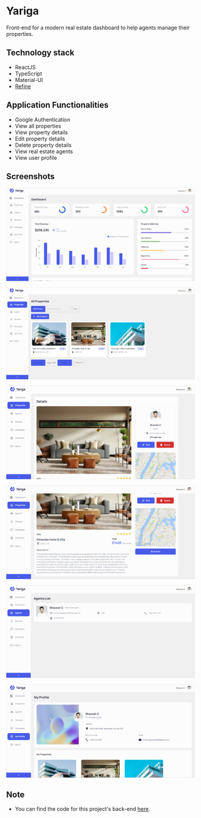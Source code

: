 # Yariga

Front-end for a modern real estate dashboard to help agents manage their properties.

## Technology stack

- ReactJS
- TypeScript
- Material-UI
- [Refine](https://refine.dev/)

## Application Functionalities

- Google Authentication
- View all properties
- View property details
- Edit property details
- Delete property details
- View real estate agents
- View user profile

## Screenshots

![Image-1](./src/assets/project-screenshots/image-1.png)

![Image-2](./src/assets/project-screenshots/image-2.png)

![Image-3](./src/assets/project-screenshots/image-3.png)

![Image-4](./src/assets/project-screenshots/image-4.png)

![Image-5](./src/assets/project-screenshots/image-5.png)

![Image-6](./src/assets/project-screenshots/image-6.png)

## Note

- You can find the code for this project's back-end [here](https://github.com/bhavesh-gulabani/yariga-server).
